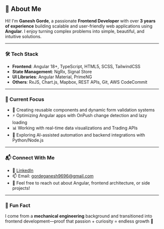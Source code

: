 ## 👋 About Me

Hi! I'm **Ganesh Gorde**, a passionate **Frontend Developer** with over **3 years of experience** building scalable and user-friendly web applications using **Angular**. I enjoy turning complex problems into simple, beautiful, and intuitive solutions.

---

### 🛠️ Tech Stack

- **Frontend**: Angular 18+, TypeScript, HTML5, SCSS, TailwindCSS
- **State Management**: NgRx, Signal Store
- **UI Libraries**: Angular Material, PrimeNG
- **Others**: RxJS, Chart.js, Mapbox, REST APIs, Git, AWS CodeCommit

---

### 🚀 Current Focus

- 🔧 Creating reusable components and dynamic form validation systems  
- ⚡ Optimizing Angular apps with OnPush change detection and lazy loading  
- 📊 Working with real-time data visualizations and Trading APIs  
- 🧠 Exploring AI-assisted automation and backend integrations with Python/Node.js

---

### 📬 Connect With Me

- 💼 [LinkedIn](https://www.linkedin.com/in/ganesh-gorde)  
- 📫 Email: gordeganesh9696@gmail.com  
- 💬 Feel free to reach out about Angular, frontend architecture, or side projects!

---

### 🧾 Fun Fact

I come from a **mechanical engineering** background and transitioned into frontend development—proof that passion + curiosity = endless growth 🚀
